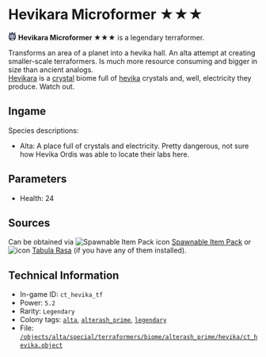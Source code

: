 # Hevikara Microformer ★★★

<img src="https://raw.githubusercontent.com/Ceterai/Enternia/main/objects/alta/special/terraformers/biome/alterash_prime/hevika/icon.png" alt="Hevikara Microformer ★★★ icon" loading="lazy" height="16px" width="auto" /> **Hevikara Microformer ★★★** is a legendary terraformer.

Transforms an area of a planet into a hevika hall. An alta attempt at creating smaller-scale terraformers. Is much more resource consuming and bigger in size than ancient analogs.  
[Hevikara](https://ceterai.github.io/MyEnternia/Wiki/Hevikara) is a [crystal](https://ceterai.github.io/MyEnternia/Wiki/Tags/Crystal) biome full of [hevika](https://ceterai.github.io/MyEnternia/Wiki/Tags/Hevika) crystals and, well, electricity they produce. Watch out.

## Ingame

Species descriptions:

- Alta: A place full of crystals and electricity. Pretty dangerous, not sure how Hevika Ordis was able to locate their labs here.

## Parameters

- Health: 24

## Sources

Can be obtained via <img src="https://raw.githubusercontent.com/Silverfeelin/Starbound-SpawnableItemPack/master/interface/sip/iconSmall.png" alt="Spawnable Item Pack icon" width="18" height="14"/> [Spawnable Item Pack](https://steamcommunity.com/sharedfiles/filedetails/?id=733665104) or <img src="https://steamuserimages-a.akamaihd.net/ugc/263843960696222713/3EC9A7C005541F7D577EBCB8C5736B4EFC9973D6/" alt="icon" width="8" height="12"/> [Tabula Rasa](https://community.playstarbound.com/resources/the-tabula-rasa.3222/) (if you have any of them installed).

## Technical Information

- In-game ID: `ct_hevika_tf`
- Power: `5.2`
- Rarity: `Legendary`
- Colony tags: [`alta`](https://ceterai.github.io/MyEnternia/Wiki/Tags/Alta), [`alterash_prime`](https://ceterai.github.io/MyEnternia/Wiki/Tags/AlterashPrime), [`legendary`](https://ceterai.github.io/MyEnternia/Wiki/Tags/Legendary)
- File: [`/objects/alta/special/terraformers/biome/alterash_prime/hevika/ct_hevika.object`](https://github.com/Ceterai/Enternia/blob/main/objects/alta/special/terraformers/biome/alterash_prime/hevika/ct_hevika.object)
